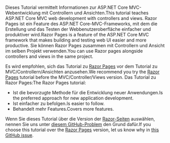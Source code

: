 <span data-ttu-id="c91fb-101">Dieses Tutorial vermittelt Informationen zur ASP.NET Core MVC-Webentwicklung mit Controllern und Ansichten.</span><span class="sxs-lookup"><span data-stu-id="c91fb-101">This tutorial teaches ASP.NET Core MVC web development with controllers and views.</span></span> <span data-ttu-id="c91fb-102">Razor Pages ist ein Feature des ASP.NET Core-MVC-Frameworks, mit dem die Erstellung und das Testen der Webbenutzeroberfläche einfacher und produktiver wird.</span><span class="sxs-lookup"><span data-stu-id="c91fb-102">Razor Pages is a feature of the ASP.NET Core MVC framework that makes building and testing web UI easier and more productive.</span></span> <span data-ttu-id="c91fb-103">Sie können Razor Pages zusammen mit Controllern und Ansicht im selben Projekt verwenden.</span><span class="sxs-lookup"><span data-stu-id="c91fb-103">You can use Razor pages alongside controllers and views in the same project.</span></span>

<span data-ttu-id="c91fb-104">Es wird empfohlen, sich das Tutorial zu [Razor Pages](xref:tutorials/razor-pages/razor-pages-start) vor dem Tutorial zu MVC/Controllern/Ansichten anzusehen.</span><span class="sxs-lookup"><span data-stu-id="c91fb-104">We recommend you try the [Razor Pages](xref:tutorials/razor-pages/razor-pages-start) tutorial before the MVC/Controller/Views version.</span></span> <span data-ttu-id="c91fb-105">Das Tutorial zu Razor Pages:</span><span class="sxs-lookup"><span data-stu-id="c91fb-105">The Razor Pages tutorial:</span></span>

* <span data-ttu-id="c91fb-106">Ist die bevorzugte Methode für die Entwicklung neuer Anwendungen.</span><span class="sxs-lookup"><span data-stu-id="c91fb-106">Is the preferred approach for new application development.</span></span>
* <span data-ttu-id="c91fb-107">Ist einfacher zu befolgen.</span><span class="sxs-lookup"><span data-stu-id="c91fb-107">Is easier to follow.</span></span>
* <span data-ttu-id="c91fb-108">Behandelt mehr Features.</span><span class="sxs-lookup"><span data-stu-id="c91fb-108">Covers more features.</span></span>

<span data-ttu-id="c91fb-109">Wenn Sie dieses Tutorial über die Version der [Razor-Seiten](xref:tutorials/razor-pages/razor-pages-start) auswählen, nennen Sie uns unter [diesem GitHub-Problem](https://github.com/aspnet/Docs/issues/6146) den Grund dafür.</span><span class="sxs-lookup"><span data-stu-id="c91fb-109">If you choose this tutorial over the [Razor Pages](xref:tutorials/razor-pages/razor-pages-start) version, let us know why in [this GitHub issue](https://github.com/aspnet/Docs/issues/6146).</span></span>
